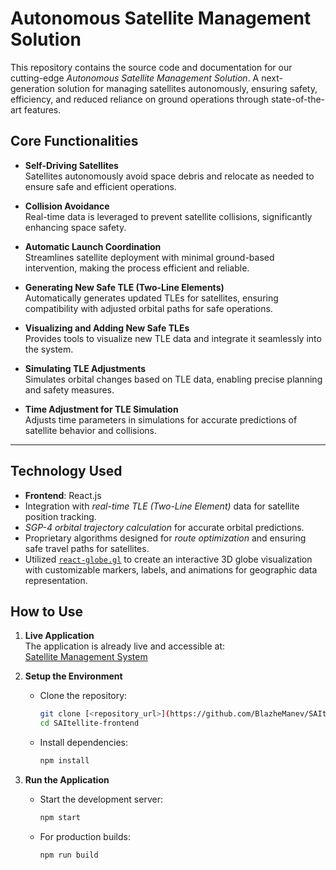 # Autonomous Satellite Management Solution

This repository contains the source code and documentation for our cutting-edge *Autonomous Satellite Management Solution*.
A next-generation solution for managing satellites autonomously, ensuring safety, efficiency, and reduced reliance on ground operations through state-of-the-art features.

## Core Functionalities

- **Self-Driving Satellites**  
  Satellites autonomously avoid space debris and relocate as needed to ensure safe and efficient operations.

- **Collision Avoidance**  
  Real-time data is leveraged to prevent satellite collisions, significantly enhancing space safety.

- **Automatic Launch Coordination**  
  Streamlines satellite deployment with minimal ground-based intervention, making the process efficient and reliable.

- **Generating New Safe TLE (Two-Line Elements)**  
  Automatically generates updated TLEs for satellites, ensuring compatibility with adjusted orbital paths for safe operations.

- **Visualizing and Adding New Safe TLEs**  
  Provides tools to visualize new TLE data and integrate it seamlessly into the system.

- **Simulating TLE Adjustments**  
  Simulates orbital changes based on TLE data, enabling precise planning and safety measures.

- **Time Adjustment for TLE Simulation**  
  Adjusts time parameters in simulations for accurate predictions of satellite behavior and collisions.

---

## Technology Used
- **Frontend**: React.js
- Integration with *real-time TLE (Two-Line Element)* data for satellite position tracking.
- *SGP-4 orbital trajectory calculation* for accurate orbital predictions.
- Proprietary algorithms designed for *route optimization* and ensuring safe travel paths for satellites.
- Utilized [`react-globe.gl`](https://github.com/vasturiano/react-globe.gl) to create an interactive 3D globe visualization with customizable markers, labels, and animations for geographic data representation.

## How to Use

1. **Live Application**  
   The application is already live and accessible at:  
   [Satellite Management System](https://saitellite-frontend.onrender.com/)

2. **Setup the Environment**  
   - Clone the repository:
     ```bash
     git clone [<repository_url>](https://github.com/BlazheManev/SAItellite-frontend.git)
     cd SAItellite-frontend
     ```
   - Install dependencies:
     ```bash
     npm install
     ```

3. **Run the Application**  
   - Start the development server:
     ```bash
     npm start
     ```
   - For production builds:
     ```bash
     npm run build
     ```
